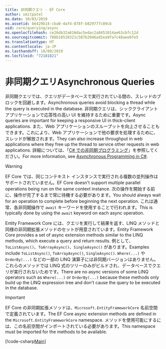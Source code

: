```yaml
---
title: 非同期クエリ - EF Core
author: smitpatel
ms.date: 10/03/2019
ms.assetid: b6429b14-cba0-4af4-878f-b829777c89cb
uid: core/querying/async
ms.openlocfilehash: ce26db32a616dac5edac2a8451014ae63cbfc12d
ms.sourcegitcommit: 708b18520321c587b2046ad2ea9fa7c48aeebfe5
ms.translationtype: HT
ms.contentlocale: ja-JP
ms.lasthandoff: 10/09/2019
ms.locfileid: "72181821"
---
```

# <a name="asynchronous-queries"></a><span data-ttu-id="87689-102">非同期クエリ</span><span class="sxs-lookup"><span data-stu-id="87689-102">Asynchronous Queries</span></span>

<span data-ttu-id="87689-103">非同期クエリでは、クエリがデータベースで実行されている間の、スレッドのブロックを回避します。</span><span class="sxs-lookup"><span data-stu-id="87689-103">Asynchronous queries avoid blocking a thread while the query is executed in the database.</span></span> <span data-ttu-id="87689-104">非同期クエリは、シッククライアント アプリケーションで応答性の高い UI を維持するために重要です。</span><span class="sxs-lookup"><span data-stu-id="87689-104">Async queries are important for keeping a responsive UI in thick-client applications.</span></span> <span data-ttu-id="87689-105">また、Web アプリケーションのスループットを向上させることもできます。これにより、Web アプリケーションで他の要求を処理するために、スレッドが解放されます。</span><span class="sxs-lookup"><span data-stu-id="87689-105">They can also increase throughput in web applications where they free up the thread to service other requests in web applications.</span></span> <span data-ttu-id="87689-106">詳細については、「[C# での非同期プログラミング](/dotnet/csharp/async)」を参照してください。</span><span class="sxs-lookup"><span data-stu-id="87689-106">For more information, see [Asynchronous Programming in C#](/dotnet/csharp/async).</span></span>

> [!WARNING]  
> <span data-ttu-id="87689-107">EF Core では、同じコンテキスト インスタンスで実行される複数の並列操作はサポートされていません。</span><span class="sxs-lookup"><span data-stu-id="87689-107">EF Core doesn't support multiple parallel operations being run on the same context instance.</span></span> <span data-ttu-id="87689-108">次の操作を開始する前に、操作が完了するまで常に待機する必要があります。</span><span class="sxs-lookup"><span data-stu-id="87689-108">You should always wait for an operation to complete before beginning the next operation.</span></span> <span data-ttu-id="87689-109">これは通常、各非同期操作で `await` キーワードを使用することで行われます。</span><span class="sxs-lookup"><span data-stu-id="87689-109">This is typically done by using the `await` keyword on each async operation.</span></span>

<span data-ttu-id="87689-110">Entity Framework Core には、クエリを実行して結果を返す、LINQ メソッドと同様の非同期拡張メソッドのセットが用意されています。</span><span class="sxs-lookup"><span data-stu-id="87689-110">Entity Framework Core provides a set of async extension methods similar to the LINQ methods, which execute a query and return results.</span></span> <span data-ttu-id="87689-111">例として、`ToListAsync()`、`ToArrayAsync()`、`SingleAsync()` があります。</span><span class="sxs-lookup"><span data-stu-id="87689-111">Examples include `ToListAsync()`, `ToArrayAsync()`, `SingleAsync()`.</span></span> <span data-ttu-id="87689-112">`Where(...)` や `OrderBy(...)` などの一部の LINQ 演算子には非同期バージョンはありません。これらのメソッドでは LINQ 式のツリーのみがビルドされ、データベースでクエリが実行されないためです。</span><span class="sxs-lookup"><span data-stu-id="87689-112">There are no async versions of some LINQ operators such as `Where(...)` or `OrderBy(...)` because these methods only build up the LINQ expression tree and don't cause the query to be executed in the database.</span></span>

> [!IMPORTANT]  
> <span data-ttu-id="87689-113">EF Core の非同期拡張メソッドは、`Microsoft.EntityFrameworkCore` 名前空間で定義されています。</span><span class="sxs-lookup"><span data-stu-id="87689-113">The EF Core async extension methods are defined in the `Microsoft.EntityFrameworkCore` namespace.</span></span> <span data-ttu-id="87689-114">メソッドを使用可能にするには、この名前空間がインポートされている必要があります。</span><span class="sxs-lookup"><span data-stu-id="87689-114">This namespace must be imported for the methods to be available.</span></span>

[!code-csharp[Main](../../../samples/core/Querying/Async/Sample.cs#ToListAsync)]
